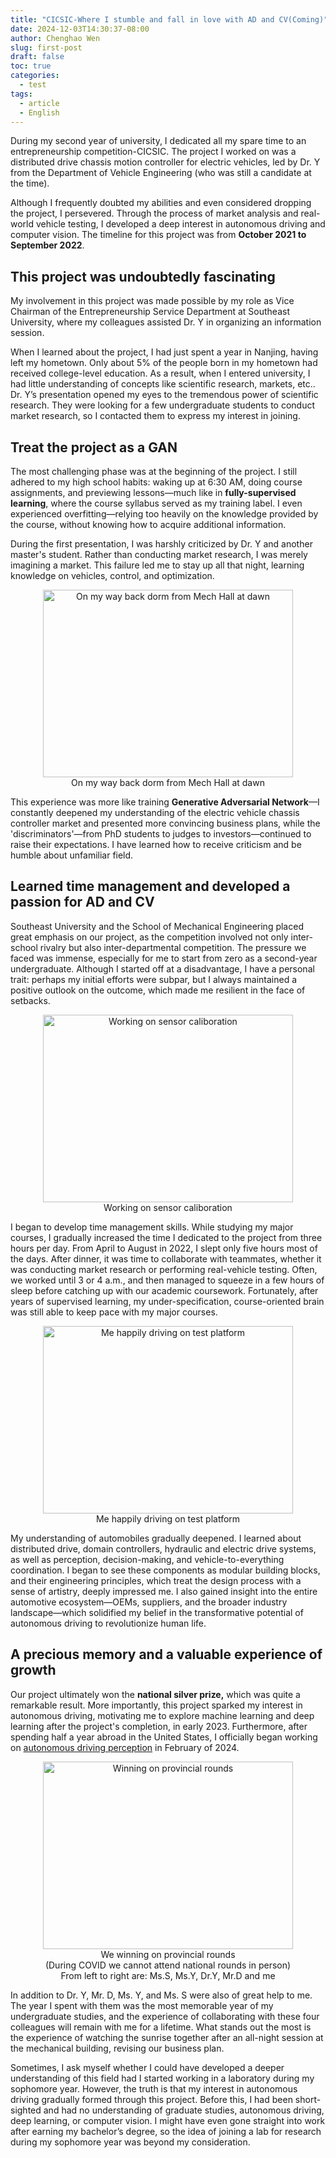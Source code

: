 ```yaml
---
title: "CICSIC-Where I stumble and fall in love with AD and CV(Coming)"
date: 2024-12-03T14:30:37-08:00
author: Chenghao Wen
slug: first-post
draft: false
toc: true
categories:
  - test
tags:
  - article
  - English
---
```


During my second year of university, I dedicated all my spare time to an entrepreneurship competition-CICSIC. The project I worked on was a distributed drive chassis motion controller for electric vehicles, led by Dr. Y from the Department of Vehicle Engineering (who was still a candidate at the time).

Although I frequently doubted my abilities and even considered dropping the project, I persevered. Through the process of market analysis and real-world vehicle testing, I developed a deep interest in autonomous driving and computer vision. The timeline for this project was from **October 2021 to September 2022**.

## This project was undoubtedly fascinating

My involvement in this project was made possible by my role as Vice Chairman of the Entrepreneurship Service Department at Southeast University, where my colleagues assisted Dr. Y in organizing an information session.

When I learned about the project, I had just spent a year in Nanjing, having left my hometown. Only about 5% of the people born in my hometown had received college-level education. As a result, when I entered university, I had little understanding of concepts like scientific research, markets, etc.. Dr. Y’s presentation opened my eyes to the tremendous power of scientific research. They were looking for a few undergraduate students to conduct market research, so I contacted them to express my interest in joining. 

## Treat the project as a GAN

The most challenging phase was at the beginning of the project. I still adhered to my high school habits: waking up at 6:30 AM, doing course assignments, and previewing lessons—much like in **fully-supervised learning**, where the course syllabus served as my training label. I even experienced overfitting—relying too heavily on the knowledge provided by the course, without knowing how to acquire additional information. 

During the first presentation, I was harshly criticized by Dr. Y and another master's student. Rather than conducting market research, I was merely imagining a market. This failure led me to stay up all that night, learning knowledge on vehicles, control, and optimization. 

<figure style="text-align: center;">
    <img src="\psimages\DawnSEUlib.jpg" alt="On my way back dorm from Mech Hall at dawn" style="width: 400px; height: 300px;">
    <figcaption>On my way back dorm from Mech Hall at dawn</figcaption>
</figure>


This experience was more like training **Generative Adversarial Network**—I constantly deepened my understanding of the electric vehicle chassis controller market and presented more convincing business plans, while the 'discriminators'—from PhD students to judges to investors—continued to raise their expectations. I have learned how to receive criticism and be humble about unfamiliar field. 


## Learned time management and developed a passion for AD and CV

Southeast University and the School of Mechanical Engineering placed great emphasis on our project, as the competition involved not only inter-school rivalry but also inter-departmental competition. The pressure we faced was immense, especially for me to start from zero as a second-year undergraduate. Although I started off at a disadvantage, I have a personal trait: perhaps my initial efforts were subpar, but I always maintained a positive outlook on the outcome, which made me resilient in the face of setbacks.

<figure style="text-align: center;">
    <img src="\psimages\Sensorcaliboration.jpg" alt="Working on sensor caliboration" style="width: 400px; height: 300px;">
    <figcaption>Working on sensor caliboration</figcaption>
</figure>

I began to develop time management skills. While studying my major courses, I gradually increased the time I dedicated to the project from three hours per day. From April to August in 2022, I slept only five hours most of the days. After dinner, it was time to collaborate with teammates, whether it was conducting market research or performing real-vehicle testing. Often, we worked until 3 or 4 a.m., and then managed to squeeze in a few hours of sleep before catching up with our academic coursework. Fortunately, after years of supervised learning, my under-specification, course-oriented brain was still able to keep pace with my major courses.

<figure style="text-align: center;">
    <img src="\psimages\Ontest.jpg" alt="Me happily driving on test platform" style="width: 400px; height: 300px;">
    <figcaption>Me happily driving on test platform</figcaption>
</figure>

My understanding of automobiles gradually deepened. I learned about distributed drive, domain controllers, hydraulic and electric drive systems, as well as perception, decision-making, and vehicle-to-everything coordination. I began to see these components as modular building blocks, and their engineering principles, which treat the design process with a sense of artistry, deeply impressed me. I also gained insight into the entire automotive ecosystem—OEMs, suppliers, and the broader industry landscape—which solidified my belief in the transformative potential of autonomous driving to revolutionize human life.


## A precious memory and a valuable experience of growth

Our project ultimately won the **national silver prize,** which was quite a remarkable result. More importantly, this project sparked my interest in autonomous driving, motivating me to explore machine learning and deep learning after the project's completion, in early 2023. Furthermore, after spending half a year abroad in the United States, I officially began working on [autonomous driving perception](/en/2024/11/30/first-post/) in February of 2024.

<figure style="text-align: center;">
    <img src="\psimages\Winning.jpg" alt="Winning on provincial rounds" style="width: 400px; height: 300px;">
    <figcaption>We winning on provincial rounds</figcaption>
    <figcaption>(During COVID we cannot attend national rounds in person)</figcaption>
    <figcaption>From left to right are: Ms.S, Ms.Y, Dr.Y, Mr.D and me</figcaption>
</figure>


In addition to Dr. Y, Mr. D, Ms. Y, and Ms. S were also of great help to me. The year I spent with them was the most memorable year of my undergraduate studies, and the experience of collaborating with these four colleagues will remain with me for a lifetime. What stands out the most is the experience of watching the sunrise together after an all-night session at the mechanical building, revising our business plan.

Sometimes, I ask myself whether I could have developed a deeper understanding of this field had I started working in a laboratory during my sophomore year. However, the truth is that my interest in autonomous driving gradually formed through this project. Before this, I had been short-sighted and had no understanding of graduate studies, autonomous driving, deep learning, or computer vision. I might have even gone straight into work after earning my bachelor’s degree, so the idea of joining a lab for research during my sophomore year was beyond my consideration.